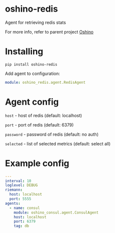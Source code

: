 oshino-redis
=====================
Agent for retrieving redis stats

For more info, refer to parent project [Oshino](https://github.com/CodersOfTheNight/oshino)

Installing
==========
`pip install oshino-redis`

Add agent to configuration:
```yaml
module: oshino_redis.agent.RedisAgent
```

Agent config
============
`host` - host of redis (default: localhost)

`port` - port of redis (default: 6379)

`password` - password of redis (default: no auth)

`selected` - list of selected metrics (default: select all)


Example config
==============
```yaml
---
interval: 10
loglevel: DEBUG
riemann:
  host: localhost
  port: 5555
agents:
  - name: consul
    module: oshino_consul.agent.ConsulAgent
    host: localhost
    port: 6379
    tag: db
```
